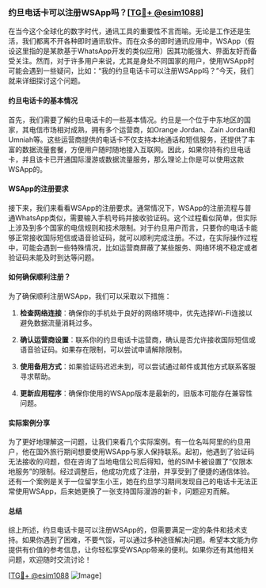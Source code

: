 ### 约旦电话卡可以注册WSApp吗？[[TG💪+ @esim1088](https://t.me/s/esim1088)]

在当今这个全球化的数字时代，通讯工具的重要性不言而喻。无论是工作还是生活，我们都离不开各种即时通讯软件。而在众多的即时通讯应用中，WSApp（假设这里指的是某款基于WhatsApp开发的类似应用）因其功能强大、界面友好而备受关注。然而，对于许多用户来说，尤其是身处不同国家的用户，使用WSApp时可能会遇到一些疑问，比如：“我的约旦电话卡可以注册WSApp吗？”今天，我们就来详细探讨这个问题。

#### 约旦电话卡的基本情况

首先，我们需要了解约旦电话卡的一些基本情况。约旦是一个位于中东地区的国家，其电信市场相对成熟，拥有多个运营商，如Orange Jordan、Zain Jordan和Umniah等。这些运营商提供的电话卡不仅支持本地通话和短信服务，还提供了丰富的数据流量套餐，方便用户随时随地接入互联网。因此，如果你持有约旦电话卡，并且该卡已开通国际漫游或数据流量服务，那么理论上你是可以使用这款WSApp的。

#### WSApp的注册要求

接下来，我们来看看WSApp的注册要求。通常情况下，WSApp的注册流程与普通WhatsApp类似，需要输入手机号码并接收验证码。这个过程看似简单，但实际上涉及到多个国家的电信规则和技术限制。对于约旦用户而言，只要你的电话卡能够正常接收国际短信或语音验证码，就可以顺利完成注册。不过，在实际操作过程中，可能会遇到一些特殊情况，比如运营商屏蔽了某些服务、网络环境不稳定或者验证码未能及时到达等问题。

#### 如何确保顺利注册？

为了确保顺利注册WSApp，我们可以采取以下措施：

1. **检查网络连接**：确保你的手机处于良好的网络环境中，优先选择Wi-Fi连接以避免数据流量消耗过多。
   
2. **确认运营商设置**：联系你的约旦电话卡运营商，确认是否允许接收国际短信或语音验证码。如果存在限制，可以尝试申请解除限制。

3. **使用备用方式**：如果验证码迟迟未到，可以尝试通过邮件或其他方式联系客服寻求帮助。

4. **更新应用程序**：确保你使用的WSApp版本是最新的，旧版本可能存在兼容性问题。

#### 实际案例分享

为了更好地理解这一问题，让我们来看几个实际案例。有一位名叫阿里的约旦用户，他在国外旅行期间想要使用WSApp与家人保持联系。起初，他遇到了验证码无法接收的问题，但在咨询了当地电信公司后得知，他的SIM卡被设置了“仅限本地服务”的限制。经过调整后，他成功完成了注册，并享受到了便捷的通信体验。还有一个案例是关于一位留学生小王，她在约旦学习期间发现自己的电话卡无法正常使用WSApp，后来她更换了一张支持国际漫游的新卡，问题迎刃而解。

#### 总结

综上所述，约旦电话卡是可以注册WSApp的，但需要满足一定的条件和技术支持。如果你遇到了困难，不要气馁，可以通过多种途径解决问题。希望本文能为你提供有价值的参考信息，让你轻松享受WSApp带来的便利。如果你还有其他相关问题，欢迎随时交流讨论！

[[TG💪+ @esim1088](https://t.me/s/esim1088) ![Image](https://i.postimg.cc/4NQfJmqS/Snipaste-2025-05-13-00-14-12.png)]